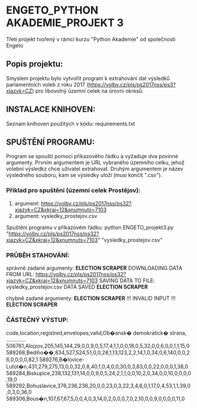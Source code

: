 ENGETO_PYTHON AKADEMIE_PROJEKT 3
================================
Třetí projekt tvořený v rámci kurzu "Python Akademie" od společnosti Engeto

Popis projektu:
---------------
Smyslem projektu bylo vytvořit program k extrahování dat výsledků parlamentních voleb z roku 2017 (https://volby.cz/pls/ps2017nss/ps3?xjazyk=CZ) pro libovolný územní celek na úrovni okresů.

INSTALACE KNIHOVEN:
-------------------
Seznam knihoven použitých v kódu: requirements.txt

SPUŠTĚNÍ PROGRAMU:
------------------
Program se spouští pomocí příkazového řádku a vyžaduje dva povinné argumenty. Prvním argumentem je URL vybraného územního celku, jehož volební výsledkz chce uživatel extrahovat. Druhým argumentem je název výsledného souboru, kam se výsledky uloží (musí končit ".csv").

### Příklad pro spuštění (územní celek Prostějov):
1. argument: https://volby.cz/pls/ps2017nss/ps32?xjazyk=CZ&xkraj=12&xnumnuts=7103
2. argument: vysledky_prostejov.csv

Spuštění programu v příkazovém řádku: python ENGETO_projekt3.py "https://volby.cz/pls/ps2017nss/ps32?xjazyk=CZ&xkraj=12&xnumnuts=7103" "vysledky_prostejov.csv"


### PRŮBĚH STAHOVÁNÍ:
správně zadané argumenty:
**********ELECTION SCRAPER**********
DOWNLOADING DATA FROM URL: https://volby.cz/pls/ps2017nss/ps32?xjazyk=CZ&xkraj=12&xnumnuts=7103
SAVING DATA TO FILE: vysledky_prostejov.csv
DATA SAVED
**********ELECTION SCRAPER**********

chybně zadané argumenty:
**********ELECTION SCRAPER**********
!!! INVALID INPUT !!!
**********ELECTION SCRAPER**********

### ČÁSTEČNÝ VÝSTUP:
code,location,registred,envelopes,valid,Ob�ansk� demokratick� strana, .............
506761,Alojzov,205,145,144,29,0,0,9,0,5,17,4,1,1,0,0,18,0,5,32,0,0,6,0,0,1,1,15,0
589268,Bediho��,834,527,524,51,0,0,28,1,13,123,2,2,14,1,0,34,0,6,140,0,0,26,0,0,0,0,82,1
589276,B�lovice-Lutot�n,431,279,275,13,0,0,32,0,8,40,1,0,4,0,0,30,0,3,83,0,0,22,0,0,0,1,38,0
589284,Biskupice,238,132,131,14,0,0,9,0,5,24,2,1,1,0,0,10,2,0,34,0,0,10,0,0,0,0,19,0
589292,Bohuslavice,376,236,236,20,0,0,23,0,3,22,3,4,6,0,1,17,0,4,53,1,1,39,0,0,3,0,36,0
589306,Bous�n,107,67,67,5,0,0,4,0,3,14,0,2,0,0,0,7,0,2,10,0,0,9,0,0,0,0,11,0

